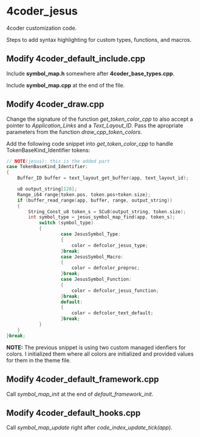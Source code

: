 # 4coder_jesus

4coder customization code.

Steps to add syntax highlighting for custom types, functions, and macros.

## Modify 4coder_default_include.cpp

Include **symbol_map.h** somewhere after **4coder_base_types.cpp**.

Include **symbol_map.cpp** at the end of the file.

## Modify 4coder_draw.cpp

Change the signature of the function _get_token_color_cpp_ to also accept a pointer to _Application_Links_ and a _Text_Layout_ID_. Pass the apropriate parameters from the function _draw_cpp_token_colors_.

Add the following code snippet into _get_token_color_cpp_ to handle TokenBaseKind_Identifier tokens:

```C
// NOTE(jesus): this is the added part
case TokenBaseKind_Identifier:
{
	Buffer_ID buffer = text_layout_get_buffer(app, text_layout_id);

	u8 output_string[128];
	Range_i64 range{token.pos, token.pos+token.size};
	if (buffer_read_range(app, buffer, range, output_string))
	{
		String_Const_u8 token_s = SCu8(output_string, token.size);
		int symbol_type = jesus_symbol_map_find(app, token_s);
        	switch (symbol_type)
        	{
            		case JesusSymbol_Type:
            		{
            			color = defcolor_jesus_type;
            		}break;
            		case JesusSymbol_Macro:
            		{
            			color = defcolor_preproc;
            		}break;
            		case JesusSymbol_Function:
            		{
            			color = defcolor_jesus_function;
            		}break;
            		default:
            		{
            			color = defcolor_text_default;
            		}break;
        	}
	}
}break;
```

**NOTE:** The previous snippet is using two custom managed idenfiers for colors. I initialized them where all colors are initialized and provided values for them in the theme file.

## Modify 4coder_default_framework.cpp

Call _symbol_map_init_ at the end of _default_framework_init_.

## Modify 4coder_default_hooks.cpp

Call _symbol_map_update_ right after _code_index_update_tick(app)_.
